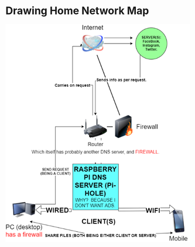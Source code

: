 # Drawing Home Network Map

![fasdasd](https://github.com/clevelandhighschoolcs/p8homenetworkmap-MilanDonhowe/blob/master/milanDonhoweHomeNetworkMap.png)
